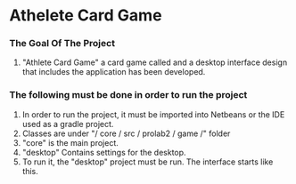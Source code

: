 # Athelete Card Game
###  The Goal Of The Project
 1. "Athlete Card Game" a card game called and a desktop interface design that includes the application has been developed.
### The following must be done in order to run the project
 
 1. In order to run the project, it must be imported into Netbeans or the IDE used as a gradle project.
 2. Classes are under "/ core / src / prolab2 / game /" folder
 3. "core" is the main project.
 4. "desktop" Contains settings for the desktop.
 5. To run it, the "desktop" project must be run. The interface starts like this.


